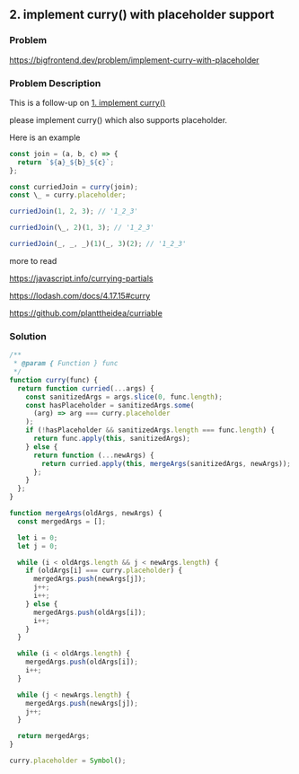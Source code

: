 ## 2. implement curry() with placeholder support

### Problem

https://bigfrontend.dev/problem/implement-curry-with-placeholder

### Problem Description

This is a follow-up on [1. implement curry()](https://bigfrontend.dev/problem/implement-curry)

please implement curry() which also supports placeholder.

Here is an example

```js
const join = (a, b, c) => {
  return `${a}_${b}_${c}`;
};

const curriedJoin = curry(join);
const \_ = curry.placeholder;

curriedJoin(1, 2, 3); // '1_2_3'

curriedJoin(\_, 2)(1, 3); // '1_2_3'

curriedJoin(_, _, _)(1)(_, 3)(2); // '1_2_3'
```

more to read

https://javascript.info/currying-partials

https://lodash.com/docs/4.17.15#curry

https://github.com/planttheidea/curriable

### Solution

```js
/**
 * @param { Function } func
 */
function curry(func) {
  return function curried(...args) {
    const sanitizedArgs = args.slice(0, func.length);
    const hasPlaceholder = sanitizedArgs.some(
      (arg) => arg === curry.placeholder
    );
    if (!hasPlaceholder && sanitizedArgs.length === func.length) {
      return func.apply(this, sanitizedArgs);
    } else {
      return function (...newArgs) {
        return curried.apply(this, mergeArgs(sanitizedArgs, newArgs));
      };
    }
  };
}

function mergeArgs(oldArgs, newArgs) {
  const mergedArgs = [];

  let i = 0;
  let j = 0;

  while (i < oldArgs.length && j < newArgs.length) {
    if (oldArgs[i] === curry.placeholder) {
      mergedArgs.push(newArgs[j]);
      j++;
      i++;
    } else {
      mergedArgs.push(oldArgs[i]);
      i++;
    }
  }

  while (i < oldArgs.length) {
    mergedArgs.push(oldArgs[i]);
    i++;
  }

  while (j < newArgs.length) {
    mergedArgs.push(newArgs[j]);
    j++;
  }

  return mergedArgs;
}

curry.placeholder = Symbol();
```
